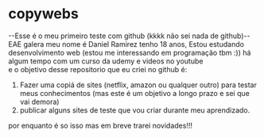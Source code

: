# copywebs
--Esse é o meu primeiro teste com github (kkkk não sei nada de github)-- <br>
EAE galera meu nome é Daniel Ramirez tenho 18 anos, Estou estudando desenvolvimento web (estou me  interessando em programação tbm :)) há algum tempo com um curso da udemy e videos no youtube<br> 
e o objetivo desse repositorio que eu criei no github é:<br>

1. Fazer uma copiá de sites (netflix, amazon ou qualquer outro) para testar meus conhecimentos (mas este é um objetivo a longo prazo e sei que vai demora)
2. publicar alguns sites de teste que vou criar durante meu aprendizado.

por enquanto é so isso mas em breve trarei novidades!!!
